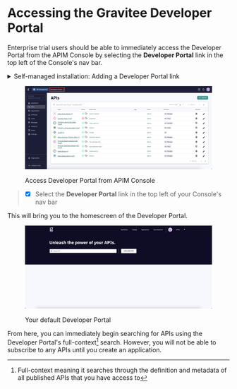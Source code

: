 # Accessing the Gravitee Developer Portal

Enterprise trial users should be able to immediately access the Developer Portal from the APIM Console by selecting the **Developer Portal** link in the top left of the Console's nav bar.

<details>

<summary>Self-managed installation: Adding a Developer Portal link</summary>

The Developer Portal host of self-managed installations can easily be modified. You can manually add the **Portal URL** to see the Developer Portal link in the Console UI.

Your Developer Portal URL will depend on your deployment, so please reference the respective installation docs. For example, with the default Docker installation, you can access the Developer Portal at `http://localhost:8085` in your browser.

<img src="../../../.gitbook/assets/Screenshot 2023-11-21 at 1.15.16 PM.png" alt="Update Developer Portal settings in the Console" data-size="original">

* [x] Click **Settings** in the sidebar
* [x] Click **Settings** in the inner sidebar
* [x] Scroll down to **Portal** settings and provide a **Portal URL** based on your deployment configuration
* [x] Scroll to the bottom of the page and click **Save**

</details>

<figure><img src="../../../.gitbook/assets/Screenshot 2023-11-21 at 1.11.23 PM.png" alt=""><figcaption><p>Access Developer Portal from APIM Console</p></figcaption></figure>

> * [x] Select the **Developer Portal** link in the top left of your Console's nav bar

This will bring you to the homescreen of the Developer Portal.

<figure><img src="../../../.gitbook/assets/Screenshot 2023-11-21 at 1.19.27 PM.png" alt=""><figcaption><p>Your default Developer Portal</p></figcaption></figure>

From here, you can immediately begin searching for APIs using the Developer Portal's full-context[^1] search. However, you will not be able to subscribe to any APIs until you create an application.

[^1]: Full-context meaning it searches through the definition and metadata of all published APIs that you have access to

